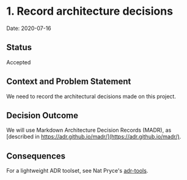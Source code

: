 # 1. Record architecture decisions

Date: 2020-07-16

## Status

Accepted

## Context and Problem Statement

We need to record the architectural decisions made on this project.

## Decision Outcome

We will use Markdown Architecture Decision Records (MADR), as [described in https://adr.github.io/madr/](https://adr.github.io/madr/).

## Consequences

For a lightweight ADR toolset, see Nat Pryce's [adr-tools](https://github.com/npryce/adr-tools).
